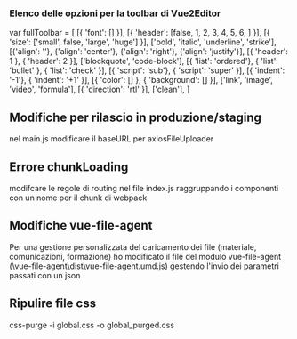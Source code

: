 ### Elenco delle opzioni per la toolbar di Vue2Editor
var fullToolbar = [
[{ 'font': [] }],
[{ 'header': [false, 1, 2, 3, 4, 5, 6, ] }],
[{ 'size': ['small', false, 'large', 'huge'] }],
['bold', 'italic', 'underline', 'strike'],
[{'align': ''}, {'align': 'center'}, {'align': 'right'}, {'align': 'justify'}],
[{ 'header': 1 }, { 'header': 2 }],
['blockquote', 'code-block'],
[{ 'list': 'ordered'}, { 'list': 'bullet' }, { 'list': 'check' }],
[{ 'script': 'sub'}, { 'script': 'super' }],
[{ 'indent': '-1'}, { 'indent': '+1' }],
[{ 'color': [] }, { 'background': [] }],
['link', 'image', 'video', 'formula'],
[{ 'direction': 'rtl' }],
['clean'],
]

## Modifiche per rilascio in produzione/staging
nel main.js modificare il baseURL per axiosFileUploader

## Errore chunkLoading
modifcare le regole di routing nel file index.js raggruppando i componenti con un nome per il chunk di webpack

## Modifiche vue-file-agent
Per una gestione personalizzata del caricamento dei file (materiale, comunicazioni, formazione) ho modificato il file del modulo vue-file-agent (\vue-file-agent\dist\vue-file-agent.umd.js) gestendo l'invio dei parametri passati con un json


## Ripulire file css
css-purge -i global.css -o global_purged.css
